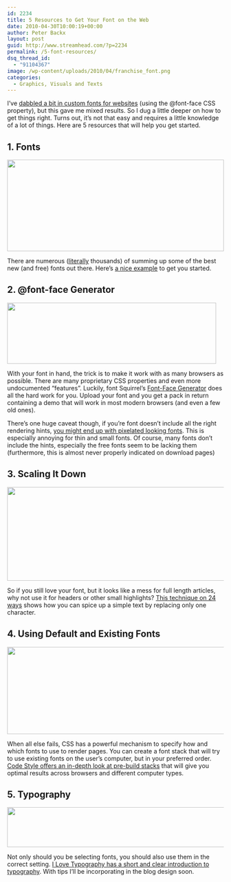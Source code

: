 ```yaml
---
id: 2234
title: 5 Resources to Get Your Font on the Web
date: 2010-04-30T10:00:19+00:00
author: Peter Backx
layout: post
guid: http://www.streamhead.com/?p=2234
permalink: /5-font-resources/
dsq_thread_id:
  - "91104367"
image: /wp-content/uploads/2010/04/franchise_font.png
categories:
  - Graphics, Visuals and Texts
---
```

I&#8217;ve <a title="The New Streamhead Design" href="http://www.streamhead.com/analysis-streamhead-design/" target="_blank">dabbled a bit in custom fonts for websites</a> (using the @font-face CSS property), but this gave me mixed results. So I dug a little deeper on how to get things right. Turns out, it&#8217;s not that easy and requires a little knowledge of a lot of things. Here are 5 resources that will help you get started.

## <!--more-->1. Fonts

[<img class="size-full wp-image-2238 alignnone" title="Creative Nerds" src="http://www.streamhead.com/wp-content/uploads/2010/04/creative_nerds.png" alt="" width="504" height="213" srcset="http://www.streamhead.com/wp-content/uploads/2010/04/creative_nerds.png 504w, http://www.streamhead.com/wp-content/uploads/2010/04/creative_nerds-300x126.png 300w" sizes="(max-width: 504px) 100vw, 504px" />](http://creativenerds.co.uk/)

There are numerous (<a title="Xkcs : Literally" href="http://xkcd.com/725/" target="_blank">literally</a> thousands) of summing up some of the best new (and free) fonts out there. Here&#8217;s <a title="40 Beautiful Free Fonts" href="http://creativenerds.co.uk/freebies/40-beautiful-free-fonts-for-creating-attractive-typography-headlines/" target="_blank">a nice example</a> to get you started.

## 2. @font-face Generator

[<img class="alignnone size-full wp-image-2241" title="font-face-generator" src="http://www.streamhead.com/wp-content/uploads/2010/04/font-face-generator.png" alt="" width="486" height="142" srcset="http://www.streamhead.com/wp-content/uploads/2010/04/font-face-generator.png 486w, http://www.streamhead.com/wp-content/uploads/2010/04/font-face-generator-300x87.png 300w" sizes="(max-width: 486px) 100vw, 486px" />](http://www.fontsquirrel.com/fontface/generator)

With your font in hand, the trick is to make it work with as many browsers as possible. There are many proprietary CSS properties and even more undocumented &#8220;features&#8221;. Luckily, font Squirrel&#8217;s <a title="@font-face generator" href="http://www.fontsquirrel.com/fontface/generator" target="_blank">Font-Face Generator</a> does all the hard work for you. Upload your font and you get a pack in return containing a demo that will work in most modern browsers (and even a few old ones).

There&#8217;s one huge caveat though, if you&#8217;re font doesn&#8217;t include all the right rendering hints, <a title="don't expect too much of the font-face generator" href="http://www.fontsquirrel.com/blog/2009/11/what-to-expect-from-our-font-face-generator" target="_blank">you might end up with pixelated looking fonts</a>. This is especially annoying for thin and small fonts. Of course, many fonts don&#8217;t include the hints, especially the free fonts seem to be lacking them (furthermore, this is almost never properly indicated on download pages)

## 3. Scaling It Down

[<img class="alignnone size-full wp-image-2243" title="24_ways" src="http://www.streamhead.com/wp-content/uploads/2010/04/24_ways.png" alt="" width="598" height="218" srcset="http://www.streamhead.com/wp-content/uploads/2010/04/24_ways.png 598w, http://www.streamhead.com/wp-content/uploads/2010/04/24_ways-300x109.png 300w" sizes="(max-width: 598px) 100vw, 598px" />](http://24ways.org/2009/spruce-it-up)

So if you still love your font, but it looks like a mess for full length articles, why not use it for headers or other small highlights? <a title="Spruce It Up" href="http://24ways.org/2009/spruce-it-up" target="_blank">This technique on 24 ways</a> shows how you can spice up a simple text by replacing only one character.

## 4. Using Default and Existing Fonts

[<img class="alignnone size-full wp-image-2244" title="code_style_font_stacks" src="http://www.streamhead.com/wp-content/uploads/2010/04/code_style_font_stacks.png" alt="" width="521" height="203" srcset="http://www.streamhead.com/wp-content/uploads/2010/04/code_style_font_stacks.png 521w, http://www.streamhead.com/wp-content/uploads/2010/04/code_style_font_stacks-300x116.png 300w" sizes="(max-width: 521px) 100vw, 521px" />](http://www.codestyle.org/css/font-family/BuildBetterCSSFontStacks.shtml)

When all else fails, CSS has a powerful mechanism to specify how and which fonts to use to render pages. You can create a font stack that will try to use existing fonts on the user&#8217;s computer, but in your preferred order. <a title="Better CSS Font Stacks" href="http://www.codestyle.org/css/font-family/BuildBetterCSSFontStacks.shtml" target="_blank">Code Style offers an in-depth look at pre-build stacks</a> that will give you optimal results across browsers and different computer types.

## 5. Typography

[<img class="alignnone size-full wp-image-2245" title="i_love_typography" src="http://www.streamhead.com/wp-content/uploads/2010/04/i_love_typography.png" alt="" width="597" height="93" srcset="http://www.streamhead.com/wp-content/uploads/2010/04/i_love_typography.png 597w, http://www.streamhead.com/wp-content/uploads/2010/04/i_love_typography-300x46.png 300w" sizes="(max-width: 597px) 100vw, 597px" />](http://ilovetypography.com/2008/02/28/a-guide-to-web-typography/)

Not only should you be selecting fonts, you should also use them in the correct setting. <a title="A Guide to Web Typography" href="http://ilovetypography.com/2008/02/28/a-guide-to-web-typography/" target="_blank">I Love Typography has a short and clear introduction to typography</a>. With tips I&#8217;ll be incorporating in the blog design soon.

<!-- AddThis Advanced Settings generic via filter on the_content -->

<!-- AddThis Share Buttons generic via filter on the_content -->